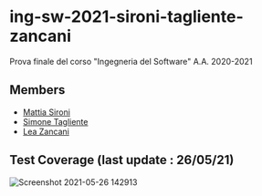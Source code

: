 # ing-sw-2021-sironi-tagliente-zancani
Prova finale del corso "Ingegneria del Software" A.A. 2020-2021

## Members
* [Mattia Sironi](https://github.com/GIGIProgrammer)
* [Simone Tagliente](https://github.com/smntgl)
* [Lea Zancani](https://github.com/LeaZancani)



## Test Coverage (last update : 26/05/21)
![Screenshot 2021-05-26 142913](https://user-images.githubusercontent.com/79938902/119659761-cbafc800-be2e-11eb-9486-e7c03e456929.png)

